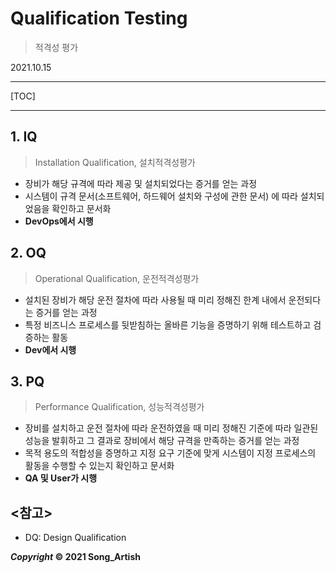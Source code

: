 # Qualification Testing

> 적격성 평가

2021.10.15

---

[TOC]

---



## 1. IQ

> Installation Qualification, 설치적격성평가

- 장비가 해당 규격에 따라 제공 및 설치되었다는 증거를 얻는 과정
- 시스템이 규격 문서(소프트웨어, 하드웨어 설치와 구성에 관한 문서) 에 따라 설치되었음을 확인하고 문서화
- **DevOps에서 시행**



## 2. OQ

> Operational Qualification, 운전적격성평가

- 설치된 장비가 해당 운전 절차에 따라 사용될 때 미리 정해진 한계 내에서 운전되다는 증거를 얻는 과정
- 특정 비즈니스 프로세스를 뒷받침하는 올바른 기능을 증명하기 위해 테스트하고 검증하는 활동
- **Dev에서 시행**



## 3. PQ

> Performance Qualification, 성능적격성평가

- 장비를 설치하고 운전 절차에 따라 운전하였을 때 미리 정해진 기준에 따라 일관된 성능을 발휘하고 그 결과로 장비에서 해당 규격을 만족하는 증거를 얻는 과정
- 목적 용도의 적합성을 증명하고 지정 요구 기준에 맞게 시스템이 지정 프로세스의 활동을 수행할 수 있는지 확인하고 문서화
- **QA 및 User가 시행**



## <참고>

- DQ: Design Qualification



***Copyright* © 2021 Song_Artish**
